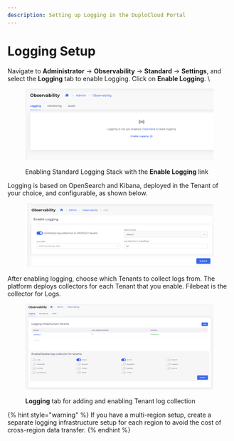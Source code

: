```yaml
---
description: Setting up Logging in the DuploCloud Portal
---
```


# Logging Setup

Navigate to **Administrator** -> **Observability** -> **Standard** -> **Settings**, and select the **Logging** tab to enable Logging. Click on **Enable Logging**. \


<figure><img src="../../../.gitbook/assets/image (5) (1).png" alt=""><figcaption><p>Enabling Standard Logging Stack with the <strong>Enable Logging</strong> link</p></figcaption></figure>

Logging is based on OpenSearch and Kibana, deployed in the Tenant of your choice, and configurable, as shown below.

<figure><img src="../../../.gitbook/assets/image (1) (1) (1).png" alt=""><figcaption></figcaption></figure>

After enabling logging, choose which Tenants to collect logs from. The platform deploys collectors for each Tenant that you enable. Filebeat is the collector for Logs.

<figure><img src="../../../.gitbook/assets/image (2) (1) (1).png" alt=""><figcaption><p><strong>Logging</strong> tab for adding and enabling Tenant log collection</p></figcaption></figure>

{% hint style="warning" %}
If you have a multi-region setup, create a separate logging infrastructure setup for each region to avoid the cost of cross-region data transfer.
{% endhint %}

